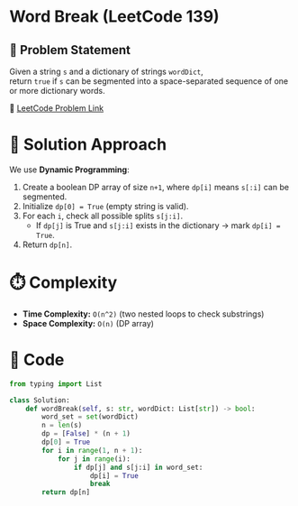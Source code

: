# Word Break (LeetCode 139)

## 📌 Problem Statement
Given a string `s` and a dictionary of strings `wordDict`,  
return `true` if `s` can be segmented into a space-separated sequence of one or more dictionary words.

🔗 [LeetCode Problem Link](https://leetcode.com/problems/word-break/)

# 🚀 Solution Approach
We use **Dynamic Programming**:

1. Create a boolean DP array of size `n+1`, where `dp[i]` means `s[:i]` can be segmented.  
2. Initialize `dp[0] = True` (empty string is valid).  
3. For each `i`, check all possible splits `s[j:i]`.  
   - If `dp[j]` is True and `s[j:i]` exists in the dictionary → mark `dp[i] = True`.  
4. Return `dp[n]`.  

# ⏱️ Complexity
- **Time Complexity:** `O(n^2)` (two nested loops to check substrings)  
- **Space Complexity:** `O(n)` (DP array)  

# 📝 Code
```python
from typing import List

class Solution:
    def wordBreak(self, s: str, wordDict: List[str]) -> bool:
        word_set = set(wordDict)
        n = len(s)
        dp = [False] * (n + 1)
        dp[0] = True
        for i in range(1, n + 1):
            for j in range(i):
                if dp[j] and s[j:i] in word_set:
                    dp[i] = True
                    break
        return dp[n]

